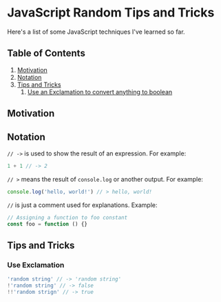 # JavaScript Random Tips and Tricks

Here's a list of some JavaScript techniques I've learned so far.

## Table of Contents
1. [Motivation](#motivation)
2. [Notation](#notation)
3. [Tips and Tricks](#tips-and-tricks)
    1. [Use an Exclamation to convert anything to boolean](#use-exclamation)

## Motivation


## Notation

`// ->` is used to show the result of an expression. For example:

```js
1 + 1 // -> 2
```

`// >` means the result of `console.log` or another output. For example:

```js
console.log('hello, world!') // > hello, world!
```

`//` is just a comment used for explanations. Example:

```js
// Assigning a function to foo constant
const foo = function () {}
```

## Tips and Tricks
### Use Exclamation 

```js
'random string' // -> 'random string'
!'random string' // -> false
!!'random strign' // -> true
```

